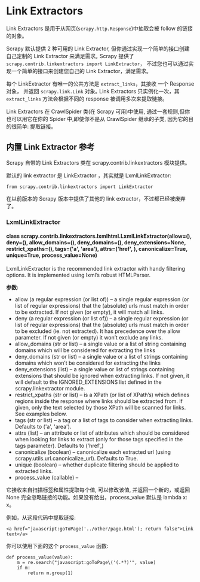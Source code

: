 # Link Extractors

Link Extractors 是用于从网页(`scrapy.http.Response`)中抽取会被 follow 的链接的对象。

Scrapy 默认提供 2 种可用的 Link Extractor, 但你通过实现一个简单的接口创建自己定制的 Link Extractor 来满足需求｡ Scrapy 提供了 `scrapy.contrib.linkextractors import LinkExtractor`， 不过您也可以通过实现一个简单的接口来创建您自己的 Link Extractor，满足需求。

每个 LinkExtractor 有唯一的公共方法是 `extract_links`，其接收 一个 Response 对象， 并返回 `scrapy.link.Link` 对象｡ Link Extractors 只实例化一次，其 `extract_links` 方法会根据不同的 response 被调用多次来提取链接｡

Link Extractors 在 CrawlSpider 类(在 Scrapy 可用)中使用, 通过一套规则,但你也可以用它在你的 Spider 中,即使你不是从 CrawlSpider 继承的子类, 因为它的目的很简单: 提取链接｡

## 内置 Link Extractor 参考

Scrapy 自带的 Link Extractors 类在 scrapy.contrib.linkextractors 模块提供｡

默认的 link extractor 是 LinkExtractor ，其实就是 LxmlLinkExtractor:

```
from scrapy.contrib.linkextractors import LinkExtractor
```

在以前版本的 Scrapy 版本中提供了其他的 link extractor，不过都已经被废弃了。

### LxmlLinkExtractor

#### class scrapy.contrib.linkextractors.lxmlhtml.LxmlLinkExtractor(allow=(), deny=(), allow_domains=(), deny_domains=(), deny_extensions=None, restrict_xpaths=(), tags=('a', 'area'), attrs=('href', ), canonicalize=True, unique=True, process_value=None)

LxmlLinkExtractor is the recommended link extractor with handy filtering options. It is implemented using lxml’s robust HTMLParser.

**参数:**    

- allow (a regular expression (or list of)) – a single regular expression (or list of regular expressions) that the (absolute) urls must match in order to be extracted. If not given (or empty), it will match all links.
- deny (a regular expression (or list of)) – a single regular expression (or list of regular expressions) that the (absolute) urls must match in order to be excluded (ie. not extracted). It has precedence over the allow parameter. If not given (or empty) it won’t exclude any links.
- allow_domains (str or list) – a single value or a list of string containing domains which will be considered for extracting the links
- deny_domains (str or list) – a single value or a list of strings containing domains which won’t be considered for extracting the links
- deny_extensions (list) – a single value or list of strings containing extensions that should be ignored when extracting links. If not given, it will default to the IGNORED_EXTENSIONS list defined in the scrapy.linkextractor module.
- restrict_xpaths (str or list) – is a XPath (or list of XPath’s) which defines regions inside the response where links should be extracted from. If given, only the text selected by those XPath will be scanned for links. See examples below.
- tags (str or list) – a tag or a list of tags to consider when extracting links. Defaults to ('a', 'area').
- attrs (list) – an attribute or list of attributes which should be considered when looking for links to extract (only for those tags specified in the tags parameter). Defaults to ('href',)
- canonicalize (boolean) – canonicalize each extracted url (using scrapy.utils.url.canonicalize_url). Defaults to True.
- unique (boolean) – whether duplicate filtering should be applied to extracted links.
- process_value (callable) –

它接收来自扫描标签和属性提取每个值, 可以修改该值, 并返回一个新的，或返回 None 完全忽略链接的功能。如果没有给出，process_value 默认是 lambda x: x。

例如，从这段代码中提取链接:

```
<a href="javascript:goToPage('../other/page.html'); return false">Link text</a>
```

你可以使用下面的这个 `process_value` 函数:

```
def process_value(value):
    m = re.search("javascript:goToPage\('(.*?)'", value)
    if m:
        return m.group(1)
```